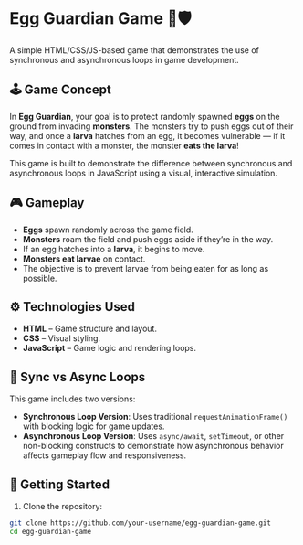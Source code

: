 # Egg Guardian Game 🥚🛡️

A simple HTML/CSS/JS-based game that demonstrates the use of synchronous and asynchronous loops in game development.

## 🕹️ Game Concept

In **Egg Guardian**, your goal is to protect randomly spawned **eggs** on the ground from invading **monsters**. The monsters try to push eggs out of their way, and once a **larva** hatches from an egg, it becomes vulnerable — if it comes in contact with a monster, the monster **eats the larva**!

This game is built to demonstrate the difference between synchronous and asynchronous loops in JavaScript using a visual, interactive simulation.

## 🎮 Gameplay

- **Eggs** spawn randomly across the game field.
- **Monsters** roam the field and push eggs aside if they’re in the way.
- If an egg hatches into a **larva**, it begins to move.
- **Monsters eat larvae** on contact.
- The objective is to prevent larvae from being eaten for as long as possible.

## ⚙️ Technologies Used

- **HTML** – Game structure and layout.
- **CSS** – Visual styling.
- **JavaScript** – Game logic and rendering loops.

## 🔄 Sync vs Async Loops

This game includes two versions:

- **Synchronous Loop Version**: Uses traditional `requestAnimationFrame()` with blocking logic for game updates.
- **Asynchronous Loop Version**: Uses `async/await`, `setTimeout`, or other non-blocking constructs to demonstrate how asynchronous behavior affects gameplay flow and responsiveness.


## 🚀 Getting Started

1. Clone the repository:

```bash
git clone https://github.com/your-username/egg-guardian-game.git
cd egg-guardian-game


